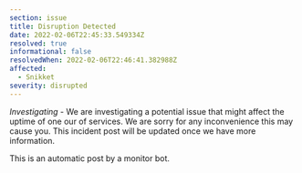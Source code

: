 ```yaml
---
section: issue
title: Disruption Detected
date: 2022-02-06T22:45:33.549334Z
resolved: true
informational: false
resolvedWhen: 2022-02-06T22:46:41.382988Z
affected:
  - Snikket
severity: disrupted
---
```

*Investigating* - We are investigating a potential issue that might affect the uptime of one our of services. We are sorry for any inconvenience this may cause you. This incident post will be updated once we have more information.

This is an automatic post by a monitor bot.
        